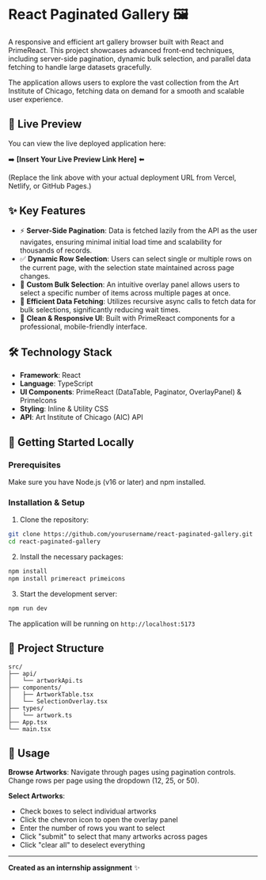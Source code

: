 # React Paginated Gallery 🖼️

A responsive and efficient art gallery browser built with React and PrimeReact. This project showcases advanced front-end techniques, including server-side pagination, dynamic bulk selection, and parallel data fetching to handle large datasets gracefully.

The application allows users to explore the vast collection from the Art Institute of Chicago, fetching data on demand for a smooth and scalable user experience.

## 🔴 Live Preview

You can view the live deployed application here:

➡️ **[Insert Your Live Preview Link Here]** ⬅️

(Replace the link above with your actual deployment URL from Vercel, Netlify, or GitHub Pages.)

## ✨ Key Features

* ⚡ **Server-Side Pagination**: Data is fetched lazily from the API as the user navigates, ensuring minimal initial load time and scalability for thousands of records.
* ✅ **Dynamic Row Selection**: Users can select single or multiple rows on the current page, with the selection state maintained across page changes.
* 🔢 **Custom Bulk Selection**: An intuitive overlay panel allows users to select a specific number of items across multiple pages at once.
* 🚀 **Efficient Data Fetching**: Utilizes recursive async calls to fetch data for bulk selections, significantly reducing wait times.
* 📱 **Clean & Responsive UI**: Built with PrimeReact components for a professional, mobile-friendly interface.

## 🛠️ Technology Stack

* **Framework**: React
* **Language**: TypeScript
* **UI Components**: PrimeReact (DataTable, Paginator, OverlayPanel) & PrimeIcons
* **Styling**: Inline & Utility CSS
* **API**: Art Institute of Chicago (AIC) API

## 🚀 Getting Started Locally

### Prerequisites

Make sure you have Node.js (v16 or later) and npm installed.

### Installation & Setup

1. Clone the repository:

```bash
git clone https://github.com/yourusername/react-paginated-gallery.git
cd react-paginated-gallery
```

2. Install the necessary packages:

```bash
npm install
npm install primereact primeicons
```

3. Start the development server:

```bash
npm run dev
```

The application will be running on `http://localhost:5173`

## 📁 Project Structure

```
src/
├── api/
│   └── artworkApi.ts
├── components/
│   ├── ArtworkTable.tsx
│   └── SelectionOverlay.tsx
├── types/
│   └── artwork.ts
├── App.tsx
└── main.tsx
```

## 📖 Usage

**Browse Artworks**: Navigate through pages using pagination controls. Change rows per page using the dropdown (12, 25, or 50).

**Select Artworks**: 
- Check boxes to select individual artworks
- Click the chevron icon to open the overlay panel
- Enter the number of rows you want to select
- Click "submit" to select that many artworks across pages
- Click "clear all" to deselect everything

---

**Created as an internship assignment** ✨